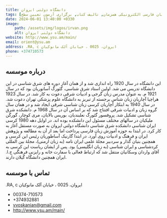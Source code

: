 ```yaml
---
title: دانشگاه دولتی ایروان
tags: [آموزش زبان فارسی حضوری, آموزش زبان فارسی الکترونیکی همزمان, تالیف کتاب, برگزاری آزمون تعیین سطح]
date: 2024-06-01 13:40:00 +0330
image: 
    path: /assets/img/logos/irvan.png
    alt: دانشگاه دولتی ایروان
website: http://www.ysu.am/main/
email: orient@ysu.am
address: .RA, c ایروان، 0025 ، خیابان آلک مانوکیان
phone: +374710573
---
```


## درباره موسسه
این دانشگاه در سال 1920 راه اندازی شد و از همان آغاز دوره های شرق شناسی در این دانشگاه تدریس می شد. اولین استاد شرق شناسی، گئورگ آساتوریان بود که در سال 1921 م. به عنوان مدرس زبان گرجی و ادبیات شرقی دعوت به کار شد. در سال 1923 هراچیا آچاریان زبان شناس برجسته از تبریز به دانشگاه علوم پزشکی تهران دعوت شد. در سال 1940 به ابتکار آچاریان کرسی زبان شناسی شرقی ایجاد شد و در همان سال گروه زبان و ادبیات شرقی افتتاح شد که بر اساس آن در سال 1968 م. دانشکده شرق شناسی تشکیل شد.
پروفسور گئورگ نعلبندیان، بوریس بالایان، مری کوچار، گورگن ملیکیان در سالهای مختلف مسئول این دانشکده بوده اند. در اوایل دهه 1980 کرسی ایران شناسی دانشکده شرق شناسی دانشگاه دولتی ایروان به صورت مستقل آغاز به کار کرد. در ابتدا به حوزه آموزش زبان فارسی پرداخت اما بعد از آن به مطالعه و پژوهش ایران و فرهنگ و ادبیات روی آورد. در ابتدا گارنیک آساطوریان رئیس این کرسی و همچنین بنیان گذار و سردبیر مجلۀ علمی ایران نامه (به زبان ارمنی)، مجلۀ بین المللی کردشناسی و ایران شناسی (به زبان انگلیسی) بود. پس از ایشان ریاست این کرسی به آقای واردان وسکانیان منتقل شد که ارتباط فعالی با سفارت خانه و رایزنی فرهنگی ج.ا. ایران همچنین دانشگاه گیلان دارند.

## تماس با موسسه
.RA, c ایروان، 0025 ، خیابان آلک مانوکیان
- 00374-710573
- +374932881
- vvoskanian@gmail.com
- http://www.ysu.am/main/